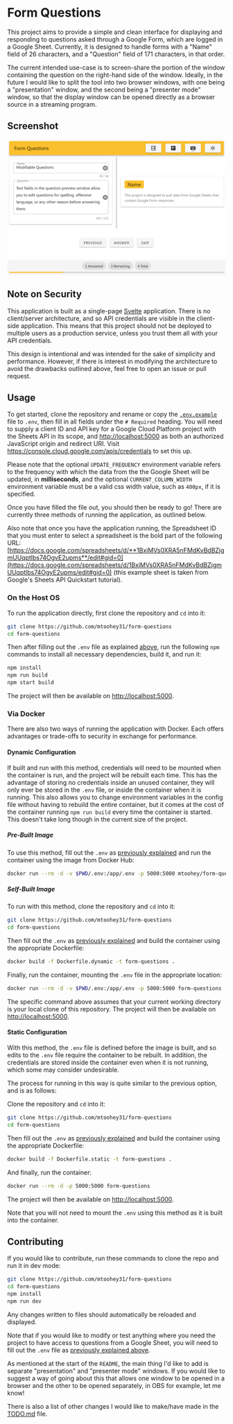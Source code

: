 # Form Questions

This project aims to provide a simple and clean interface for displaying and responding to questions asked through a Google Form, which are logged in a Google Sheet. Currently, it is designed to handle forms with a "Name" field of 26 characters, and a "Question" field of 171 characters, in that order.

The current intended use-case is to screen-share the portion of the window containing the question on the right-hand side of the window. Ideally, in the future I would like to split the tool into two browser windows, with one being a "presentation" window, and the second being a "presenter mode" window, so that the display window can be opened directly as a browser source in a streaming program.

## Screenshot

![Screenshot](./screenshot.png)

## Note on Security

This application is built as a single-page [Svelte](https://svelte.dev/) application. There is no client/server architecture, and so API credentials are visible in the client-side application. This means that this project should not be deployed to multiple users as a production service, unless you trust them all with your API credentials.

This design is intentional and was intended for the sake of simplicity and performance. However, if there is interest in modifying the architecture to avoid the drawbacks outlined above, feel free to open an issue or pull request.

## Usage

To get started, clone the repository and rename or copy the [`.env.example`](./.env.example) file to `.env`, then fill in all fields under the `# Required` heading. You will need to supply a client ID and API key for a Google Cloud Platform project with the Sheets API in its scope, and <http://localhost:5000> as both an authorized JavaScript origin and redirect URI. Visit <https://console.cloud.google.com/apis/credentials> to set this up.

Please note that the optional `UPDATE_FREQUENCY` environment variable refers to the frequency with which the data from the the Google Sheet will be updated, in **milliseconds**, and the optional `CURRENT_COLUMN_WIDTH` environment variable must be a valid css width value, such as `400px`, if it is specified.

Once you have filled the file out, you should then be ready to go! There are currently three methods of running the application, as outlined below.

Also note that once you have the application running, the Spreadsheet ID that you must enter to select a spreadsheet is the bold part of the following URL: [https://docs.google.com/spreadsheets/d/**1BxiMVs0XRA5nFMdKvBdBZjgmUUqptlbs74OgvE2upms**/edit#gid=0](https://docs.google.com/spreadsheets/d/1BxiMVs0XRA5nFMdKvBdBZjgmUUqptlbs74OgvE2upms/edit#gid=0) (this example sheet is taken from Google's Sheets API Quickstart tutorial).

### On the Host OS

To run the application directly, first clone the repository and `cd` into it:

```bash
git clone https://github.com/mtoohey31/form-questions
cd form-questions
```

Then after filling out the `.env` file as explained [above](#usage), run the following `npm` commands to install all necessary dependencies, build it, and run it:

```bash
npm install
npm run build
npm start build
```

The project will then be available on <http://localhost:5000>.

### Via Docker

There are also two ways of running the application with Docker. Each offers advantages or trade-offs to security in exchange for performance.

#### Dynamic Configuration

If built and run with this method, credentials will need to be mounted when the container is run, and the project will be rebuilt each time. This has the advantage of storing no credentials inside an unused container, they will only ever be stored in the `.env` file, or inside the container when it is running. This also allows you to change environment variables in the config file without having to rebuild the entire container, but it comes at the cost of the container running `npm run build` every time the container is started. This doesn't take long though in the current size of the project.

##### Pre-Built Image

To use this method, fill out the `.env` as [previously explained](#usage) and run the container using the image from Docker Hub:

```bash
docker run --rm -d -v $PWD/.env:/app/.env -p 5000:5000 mtoohey/form-questions:latest
```

##### Self-Built Image

To run with this method, clone the repository and `cd` into it:

```bash
git clone https://github.com/mtoohey31/form-questions
cd form-questions
```

Then fill out the `.env` as [previously explained](#usage) and build the container using the appropriate Dockerfile:

```bash
docker build -f Dockerfile.dynamic -t form-questions .
```

Finally, run the container, mounting the `.env` file in the appropriate location:

```bash
docker run --rm -d -v $PWD/.env:/app/.env -p 5000:5000 form-questions
```

The specific command above assumes that your current working directory is your local clone of this repository. The project will then be available on <http://localhost:5000>.

#### Static Configuration

With this method, the `.env` file is defined before the image is built, and so edits to the `.env` file require the container to be rebuilt. In addition, the credentials are stored inside the container even when it is not running, which some may consider undesirable.

The process for running in this way is quite similar to the previous option, and is as follows:

Clone the repository and `cd` into it:

```bash
git clone https://github.com/mtoohey31/form-questions
cd form-questions
```

Then fill out the `.env` as [previously explained](#usage) and build the container using the appropriate Dockerfile:

```bash
docker build -f Dockerfile.static -t form-questions .
```

And finally, run the container:

```bash
docker run --rm -d -p 5000:5000 form-questions
```

The project will then be available on <http://localhost:5000>.

Note that you will not need to mount the `.env` using this method as it is built into the container.

## Contributing

If you would like to contribute, run these commands to clone the repo and run it in dev mode:

```bash
git clone https://github.com/mtoohey31/form-questions
cd form-questions
npm install
npm run dev
```

Any changes written to files should automatically be reloaded and displayed.

Note that if you would like to modify or test anything where you need the project to have access to questions from a Google Sheet, you will need to fill out the `.env` file as [previously explained above](#usage).

As mentioned at the start of the `README`, the main thing I'd like to add is separate "presentation" and "presenter mode" windows. If you would like to suggest a way of going about this that allows one window to be opened in a browser and the other to be opened separately, in OBS for example, let me know!

There is also a list of other changes I would like to make/have made in the [TODO.md](./TODO.md) file.
